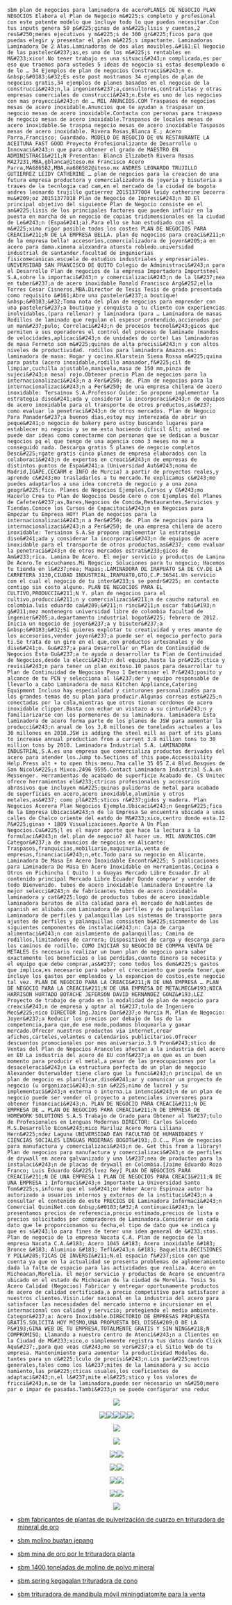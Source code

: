 
```
sbm plan de negocios para laminadora de aceroPLANES DE NEGOCIO PLAN NEGOCIOS Elabora el Plan de Negocio m&#225;s completo y profesional con este potente modelo que incluye todo lo que puedas necesitar.Con tus inputs genera 50 p&#225;ginas de an&#225;lisis y cuentas,2 res&#250;menes ejecutivos y m&#225;s de 300 gr&#225;ficos para que puedas elegir y presentar el plan m&#225;s impactante. Laminadoras Laminadora De 2 Alas.Laminadoras de dos alas movibles.&#161;El Negocio de las pasteler&#237;as,es uno de los m&#225;s rentables en M&#233;xico!.No tener trabajo es una situaci&#243;n complicada,es por eso que traemos para ustedes 5 ideas de negocio si estas desempleado o de lo … 34 Ejemplos de plan de negocios Construcci&#243;n e. &nbsp;&#0183;&#32;Es este post mostramos 34 ejemplos de plan de negocios gratis,34 ejemplos de planes basados en el negocio de la construcci&#243;n,la ingenier&#237;a,consultores,contratistas y otras empresas comerciales de construcci&#243;n.Este es uno de los negocios con mas proyecci&#243;n de … MIL ANUNCIOS.COM Traspasos de negocios mesas de acero inoxidable.Anuncios que te ayudan a traspasar un negocio mesas de acero inoxidable.Contacta con personas para traspaso de negocio mesas de acero inoxidable.Traspasos de locales mesas de acero inoxidable.Se traspsa negocio mesas de acero inoxidable Taspasos mesas de acero inoxidable. Rivera Rosas,Blanca E.; Acero Parra,Francisco; Guardado. MODELO DE NEGOCIO DE UN RESTAURANTE LA ACEITUNA FAST GOOD Proyecto Profesionalizante de Desarrollo o Innovaci&#243;n que para obtener el grado de MAESTRO EN ADMINISTRACI&#211;N Presentan: Blanca Elizabeth Rivera Rosas MA27231,MBA,gblanca@iteso.mx Francisco Acero Parra,MA686582,MBA,ma686582@iteso.mx ANDRES LEONARDO TRUJILLO GUTIERREZ LEIDY CATHERINE … plan de negocios para la creacion de una futura empresa productora y comercializadora de joyeria y bisuteria a traves de la tecnlogia cad cam,en el mercado de la ciudad de bogota andres leonardo trujillo gutierrez 20151377004 leidy catherine becerra mu&#209;oz 20151377018 Plan de Negocio de Impresi&#243;n 3D El principal objetivo del siguiente Plan de Negocio consiste en el an&#225;lisis de los principales factores que pueden influir en la puesta en marcha de un negocio de copias tridimensionales en la ciudad de Le&#243;n (Espa&#241;a).Para ello se han estudiado con el m&#225;ximo rigor posible todos los costes PLAN DE NEGOCIOS PARA CREACI&#211;N DE LA EMPRESA BELLA. plan de negocios para creaci&#211;n de la empresa bella! accesorios,comercializadora de joyer&#205;a en acero para dama.ximena alexandra atuesta robledo.universidad industrial de santander.facultad de ingenierias fisicomecanicas.escuela de estudios industriales y empresariales. UNIVERSIDAD SAN FRANCISCO DE QUITO Colegio de Administraci&#243;n para el Desarrollo Plan de negocios de la empresa Importadora Importsteel S.A,sobre la importaci&#243;n y comercializaci&#243;n de la l&#237;nea en tuber&#237;a de acero inoxidable Ronald Francisco Arg&#252;ello Torres Cesar Cisneros,MBA.Director de Tesis Tesis de grado presentada como requisito &#161;Abre una pasteler&#237;a boutique! &nbsp;&#0183;&#32;Toma nota del plan de negocios para emprender con una pasteler&#237;a boutique y conquista a tu cliente con experiencias inolvidables.(para rellenar) y laminadora (para … Laminadora de masas Rodillos de laminado que regulan el espesor pretendido,accionados por un man&#237;pulo; Correlaci&#243;n de procesos tecnol&#243;gicos que permiten a sus operadores el control del proceso de laminado (mandos de velocidades,aplicaci&#243;n de unidades de corte) Las laminadoras de masa Ferneto son m&#225;quinas de alta precisi&#243;n y con altos niveles de productividad. rodillos para laminadora Amazon.es: laminadora de masa: Hogar y cocina.Klarstein Siena Rossa m&#225;quina para pasta (acero inoxidable,rodillo amasador,f&#225;cil de limpiar,cuchilla ajustable,manivela,masa de 150 mm,pinza de sujeci&#243;n mesa) rojo.Obtener precio Plan de negocios para la internacionalizaci&#243;n a Per&#250; de. Plan de negocios para la internacionalizaci&#243;n a Per&#250; de una empresa chilena de acero inoxidable: Tersainox S.A.Professor Guide:.Se propone implementar la estrategia dise&#241;ada y considerar la incorporaci&#243;n de equipos de acero inoxidable para el transporte de otros productos,as&#237; como evaluar la penetraci&#243;n de otros mercados. Plan de Negocio Para Panader&#237;a buenos dias,estoy muy interezada de abrir un peque&#241;o negocio de bakery pero estoy buscando lugares para establecer mi negocio y se me esta haciendo dificil &lt; usted me puede dar ideas como conectarme con personas que se dedican a buscar negocios pq el que tengo de una agencia como 3 meses no me a conseguido nada. Descarga gratis 5 planes de negocio completos Desc&#225;rgate gratis cinco planes de empresa elaborados con la colaboraci&#243;n de expertos en creaci&#243;n de empresas de distintos puntos de Espa&#241;a (Universidad Aut&#243;noma de Madrid,IGAPE,CECARM e INFO de Murcia) a partir de proyectos reales,y aprende c&#243;mo trasladarlos a tu mercado.Te explicamos c&#243;mo puedes adaptarlos a una idea concreta de negocio y a una zona geogr&#225;fica. Planes de Negocios Ejemplos,Cursos y C&#243;mo Hacerlo Crea tu Plan de Negocios Desde Cero o con Ejemplos del Planes de Cafeter&#237;as,Bares,Negocios de Comida,Restaurantes,Servicios y Tiendas.Conoce los Cursos de Capacitaci&#243;n en Negocios para Empezar tu Empresa HOY! Plan de negocios para la internacionalizaci&#243;n a Per&#250; de. Plan de negocios para la internacionalizaci&#243;n a Per&#250; de una empresa chilena de acero inoxidable: Tersainox S.A.Se propone implementar la estrategia dise&#241;ada y considerar la incorporaci&#243;n de equipos de acero inoxidable para el transporte de otros productos,as&#237; como evaluar la penetraci&#243;n de otros mercados estrat&#233;gicos de Am&#233;rica. Lamina De Acero. El mejor servicio y productos de Lamina De Acero.Te escuchamos.Mi Negocio; Soluciones para tu negocio; Hacemos tu tienda en l&#237;nea; Mapas;.LAMINADORA DE IRAPUATO SA DE CV.DE LA CARRETERA 3130,CIUDAD INDUSTRIAL,IRAPUATO,GTO,C.P.36541.Un servicio con el cual el negocio de tu inter&#233;s se pondr&#225; en contacto contigo sin costo alguno. PLAN DE NEGOCIOS PARA EL CULTIVO,PRODUCCI&#211;N Y. plan de negocios para el cultivo,producci&#211;n y comercializaci&#211;n de caucho natural en colombia.luis eduardo ca&#209;&#211;n rinc&#211;n oscar fabi&#193;n g&#211;mez montenegro universidad libre de colombia facultad de ingenier&#205;a,departamento industrial bogot&#225; febrero de 2012. Inicia un negocio de joyer&#237;a y bisuter&#237;a &nbsp;&#0183;&#32;Si quieres explotar tu creatividad y eres amante de los accesorios,vender joyer&#237;a puede ser el negocio perfecto para ti.Se trata de un giro en el que,con productos artesanales y de dise&#241;o. Gu&#237;a para Desarrollar un Plan de Continuidad de Negocios Esta Gu&#237;a te ayuda a desarrollar tu Plan de Continuidad de Negocios,desde la elecci&#243;n del equipo,hasta la pr&#225;ctica y revisi&#243;n para tener un plan exitoso.10 pasos para desarrollar tu Plan de Continuidad de Negocios Paso 1 Determinar el Pr&#243;posito y alcance de tu PCN y selecciona al l&#237;der y equipo responsable de llevarlo a cabo Laminadora de masa Kitchen Appliance,Catering Equipment Incluso hay especialidad y cinturones personalizados para los grandes temas de su plan para producir.Algunas correas est&#225;n conectadas por la cola,mientras que otros tienen cordones de acero inoxidable clipper.Basta con echar un vistazo a su cintur&#243;n y familiarizarse con los pormenores de su laminadora. laminadora Esta laminadora de acero forma parte de los planes de JSW para aumentar la producci&#243;n anual de los 3,8 millones de toneladas actuales a los 30 millones en 2010.JSW is adding the steel mill as part of its plans to increase annual production from a current 3.8 million tons to 30 million tons by 2010. Laminadora Industrial S.A. LAMINADORA INDUSTRIAL,S.A.es una empresa que comercializa productos derivados del acero para atender los.Jump to.Sections of this page.Accessibility Help.Press alt + to open this menu.7ma calle 35 05 Z.4 Blvd.Bosques de San Nicol&#225;s Mixco.2496 9595.Contact Laminadora Industrial S.A.on Messenger. Herramientas de acabado de superficie Acabado de. CS Unitec ofrece herramientas el&#233;ctricas profesionales y accesorios abrasivos que incluyen m&#225;quinas pulidoras de metal para acabado de superficies en acero,acero inoxidable,aluminio y otros metales,as&#237; como pl&#225;sticos r&#237;gidos y madera. Plan Negocios Acerera Plan Negocios Ejemplo.Ubicaci&#243;n Geogr&#225;fica de la Empresa Ubicaci&#243;n de la Empresa Se encuentra ubicada a unas calles de Chalco oriente del eatdo de M&#233;xico,centro donde esta.12 P&#225;ginas • 1809 Visualizaciones.Aporte A Un Plan Negocios.Cu&#225;l es el mayor aporte que hace la lectura a la formulaci&#243;n del plan de negocio? Al hacer un. MIL ANUNCIOS.COM Categor&#237;a de anuncios de negocios en Alicante: Traspasos,franquicias,mobiliario,maquinaria,venta de empresas,financiaci&#243;n,etc.Todo para su negocio en Alicante. Laminadora De Masa En Acero Inoxidable Encontr&#225; 5 publicaciones para Laminadora De Masa En Acero Inoxidable en Herramientas,Cocina o Otros en Pichincha ( Quito ) o Guayas Mercado Libre Ecuador.Ir al contenido principal Mercado Libre Ecuador Donde comprar y vender de todo Bienvenido. tubos de acero inoxidable laminadora Encuentre la mejor selecci&#243;n de fabricantes tubos de acero inoxidable laminadora y cat&#225;logo de productos tubos de acero inoxidable laminadora baratos de alta calidad para el mercado de hablantes de spanish en alibaba.com Laminadora de perfiles y de palanquillas Laminadora de perfiles y palanquillas Los sistemas de transporte para ajustes de perfiles y palanquillas consisten b&#225;sicamente de las siguientes componentes de instalaci&#243;n: Caja de carga alimentaci&#243;n con aislamiento de palanquillas; Camino de rodillos,limitadores de carrera; Dispositivos de carga y descarga para los caminos de rodillo. COMO INICIAR SU NEGOCIO DE COMPRA VENTA DE METALES Es necesario realizar un buen plan de negocio para saber exactamente los beneficios o las perdidas,cuanto dinero se necesita y el equipo que debe comprar,as&#237; como todos los dem&#225;s gastos que implica,es necesario para saber el crecimiento que pueda tener,que incluye los gastos por empleados y la expancion de costos,este negocio tal vez. PLAN DE NEGOCIO PARA LA CREACI&#211;N DE UNA EMPRESA … PLAN DE NEGOCIO PARA LA CREACI&#211;N DE UNA EMPRESA DE METALMEC&#193;NICA HARRISON HURTADO BOTACHE JEFERSON DAVID HERNANDEZ GONZ&#193;LEZ Proyecto de trabajo de grado en la modalidad de plan de negocio para creaci&#243;n de empresa y optar al t&#237;tulo de Ingeniero Mec&#225;nico DIRECTOR Ing.Jairo Dar&#237;o Murcia M. Plan de Negocio: Joyer&#237;a Reducir los precios por debajo de los de la competencia,para que,de ese modo,podamos bloquearla y ganar mercado.Ofrecer nuestros productos via internet,crear afiches,carteles,volantes o calendarios publicitarios.Ofrecer descuentos promocionales por mes aniversario.3.9 Pron&#243;stico de Ventas del Plan de Negocios Aranceles afectan a la industria del acero en EU La industria del acero de EU conf&#237;a en que es un buen momento para producir el metal,a pesar de las preocupaciones por la desaceleraci&#243;n La estructura perfecta de un plan de negocio Alexander Osterwalder tiene claro que la funci&#243;n principal de un plan de negocio es planificar,dise&#241;ar y comunicar un proyecto de negocio (u organizaci&#243;n sin &#225;nimo de lucro) y su implementaci&#243;n externa o interna.La intenci&#243;n de un plan de negocio puede ser vender el proyecto a potenciales inversores para obtener financiaci&#243;n. PLAN DE NEGOCIO PARA CREACI&#211;N DE EMPRESA DE … PLAN DE NEGOCIOS PARA CREACI&#211;N DE EMPRESA DE HOMEWORK SOLUTIONS S.A.S Trabajo de Grado para Obtener al T&#237;tulo de Profesionales en Lenguas Modernas DIRECTOR: Carlos Salcedo M.S.Desarrollo Econ&#243;mico Mariluz Acero Mora Liliana Hern&#225;ndez Laguna UNIVERSIDAD EAN FACULTAD DE HUMANIDADES Y CIENCIAS SOCIALES LENGUAS MODERNAS BOGOT&#193;,D.C.… Plan de negocios para manufactura y comercializaci&#243;n de. Get this from a library! Plan de negocios para manufactura y comercializaci&#243;n de perfiles de drywall en acero galvanizado y una l&#237;nea de productos para la instalaci&#243;n de placas de drywall en Colombia.[Jaime Eduardo Rozo Franco; Luis Eduardo G&#225;lvez Rey] PLAN DE NEGOCIOS PARA CREACI&#211;N DE UNA EMPRESA 1 PLAN DE NEGOCIOS PARA CREACI&#211;N DE UNA EMPRESA 1 Informaci&#243;n Importante La Universidad Santo Tom&#225;s,informa que el se&#241;or Heber Acero Espinoza autor ha autorizado a usuarios internos y externos de la instituci&#243;n a consultar el contenido de este PRECIOS DE Laminadora Informaci&#243;n Comercial QuimiNet.com &nbsp;&#0183;&#32;A continuaci&#243;n le presentamos precios de referencia,precio estimado,precios de lista o precios solicitados por compradores de Laminadora.Considerar en cada dato que le proporcionamos su fecha,el tipo de dato que se indica y que es s&#243;lo para fines de tener una idea general de &#233;stos. Plan de negocio de la empresa Nacata C.A. Plan de negocio de la empresa Nacata C.A.&#183; Acero 1045 &#183; Acero inoxidable &#183; Bronce &#183; Aluminio &#183; Tefl&#243;n &#183; Baquelita.DECISIONES Y POL&#205;TICAS DE INVERSI&#211;N.el espacio f&#237;sico con que cuenta ya que en la actualidad se presenta problemas de aglomeramiento dada la falta de espacio para las actividades que realiza. Acero en Michoacan,Morelia. El mejor servicio y productos de Acero se encuentra ubicado en el estado de Michoacan de la ciudad de Morelia. Tesis 5s Acero Calidad (Negocios) Fabricar y entregar oportunamente productos de acero de calidad certificada,a precio competitivo para satisfacer a nuestros clientes.Visin.Lder nacional en la industria del acero para satisfacer las necesidades del mercado interno e incursionar en el internacional con calidad y servicio; protegiendo el medio ambiente. Categor&#237;a: Acero Inoxidable.DIRECTORIO DE EMPRESAS PROPUESTA GRATIS.SOLICITA HOY MISMO,UNA PROPUESTA DEL DISE&#209;O DE LA P&#193;GINA WEB DE TU EMPRESA,TOTALMENTE GRATIS Y SIN NING&#218;N COMPROMISO; Llamando a nuestro centro de Atenci&#243;n a Clientes en la Ciudad de M&#233;xico,o simplemente registra tus datos dando Click Aqu&#237;,para que veas c&#243;mo se ver&#237;a el Sitio Web de tu empresa. Mantenimiento para aumentar la productividad Modelos de. tantes para un c&#225;lculo de precisi&#243;n.Los par&#225;metros generales,tales como los l&#237;mites de la laminadora y su accio namiento,las pr&#225;cticas usuales,los coeficientes de adaptaci&#243;n,el l&#237;mite el&#225;stico y los valores de fricci&#243;n,se de la laminadora,puede ser necesario un n&#250;mero par o impar de pasadas.Tambi&#233;n se puede configurar una reduc 
```

<div align="center">

<a href="https://es-crusher.shibang-china.com/github&k=sbm+plan+de+negocios+para+laminadora+de+acero"><img src="https://static.shibang-china.com/es/crusher/logo.jpg"></a>

<a href="https://es-crusher.shibang-china.com/github&k=sbm+plan+de+negocios+para+laminadora+de+acero"><img src="https://static.shibang-china.com/es/crusher/index.jpg"></a><a href="https://es-crusher.shibang-china.com/material.htmlgithub&k=sbm+plan+de+negocios+para+laminadora+de+acero"><img src="https://static.shibang-china.com/es/crusher/material.jpg"></a><a href="https://es-crusher.shibang-china.com/application.htmlgithub&k=sbm+plan+de+negocios+para+laminadora+de+acero"><img src="https://static.shibang-china.com/es/crusher/application.jpg"></a><a href="https://es-crusher.shibang-china.com/aboutus.htmlgithub&k=sbm+plan+de+negocios+para+laminadora+de+acero"><img src="https://static.shibang-china.com/es/crusher/aboutus.jpg"></a><a href="https://es-crusher.shibang-china.com/contact.htmlgithub&k=sbm+plan+de+negocios+para+laminadora+de+acero"><img src="https://static.shibang-china.com/es/crusher/contact.jpg"></a>

<a href="https://es-crusher.shibang-china.com/github&k=sbm+plan+de+negocios+para+laminadora+de+acero"><img src="https://static.shibang-china.com/es/crusher/banner.jpg"></a>

<a href="https://swt.shibang-china.com/github&k=sbm+plan+de+negocios+para+laminadora+de+acero"><img src="https://static.shibang-china.com/es/crusher/text.jpg"></a>

<a href="https://swt.shibang-china.com/github&k=sbm+plan+de+negocios+para+laminadora+de+acero"><img src="https://static.shibang-china.com/es/crusher/chat.jpg"></a><a href="https://es-crusher.shibang-china.com/contact.htmlgithub&k=sbm+plan+de+negocios+para+laminadora+de+acero"><img src="https://static.shibang-china.com/es/crusher/message.jpg"></a>

<a href="https://es-crusher.shibang-china.com/products/pe.htmlgithub&k=sbm+plan+de+negocios+para+laminadora+de+acero"><img src="https://static.shibang-china.com/es/crusher/pe.jpg"></a><a href="https://es-crusher.shibang-china.com/products/pf.htmlgithub&k=sbm+plan+de+negocios+para+laminadora+de+acero"><img src="https://static.shibang-china.com/es/crusher/pf.jpg"></a>

<a href="https://es-crusher.shibang-china.com/products/hpt.htmlgithub&k=sbm+plan+de+negocios+para+laminadora+de+acero"><img src="https://static.shibang-china.com/es/crusher/hpt.jpg"></a><a href="https://es-crusher.shibang-china.com/products/vsi.htmlgithub&k=sbm+plan+de+negocios+para+laminadora+de+acero"><img src="https://static.shibang-china.com/es/crusher/vsi.jpg"></a>

<a href="https://es-crusher.shibang-china.com/products/klv.htmlgithub&k=sbm+plan+de+negocios+para+laminadora+de+acero"><img src="https://static.shibang-china.com/es/crusher/klv.jpg"></a><a href="https://es-crusher.shibang-china.com/products/portable.htmlgithub&k=sbm+plan+de+negocios+para+laminadora+de+acero"><img src="https://static.shibang-china.com/es/crusher/portable.jpg"></a>

<a href="https://swt.shibang-china.com/github&k=sbm+plan+de+negocios+para+laminadora+de+acero"><img src="https://static.shibang-china.com/es/crusher/case.jpg"></a>

</div>


* [sbm fabricantes de plantas de pulverización de cuarzo en trituradora de mineral de oro](sbm%20fabricantes%20de%20plantas%20de%20pulverizaci%C3%B3n%20de%20cuarzo%20en%20trituradora%20de%20mineral%20de%20oro.md)

* [sbm molino buatan jepang](sbm%20molino%20buatan%20jepang.md)

* [sbm mina de oro por le trituradora planta](sbm%20mina%20de%20oro%20por%20le%20trituradora%20planta.md)

* [sbm 1400 toneladas de molino de polvo mineral](sbm%201400%20toneladas%20de%20molino%20de%20polvo%20mineral.md)

* [sbm sering kegagalan trituradora de cono](sbm%20sering%20kegagalan%20trituradora%20de%20cono.md)

* [sbm trituradora de mandíbula móvil miningdiatomite para la venta](sbm%20trituradora%20de%20mand%C3%ADbula%20m%C3%B3vil%20miningdiatomite%20para%20la%20venta.md)
